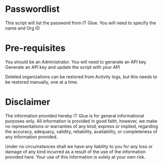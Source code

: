# Passwordlist
This script will list the password from IT Glue. You will need to specify the name and Org ID

# Pre-requisites

You should be an Administrator. You will need to generate an API key. Generate an API key and update the script with your API

Deleted organizations can be restored from Activity logs, but this needs to be restored manually, one at a time.

# Disclaimer

The information provided hereby IT Glue is for general informational purposes only. All information is provided in good faith, however, we make no representations or warranties of any kind, express or implied, regarding the accuracy, adequacy, validity, reliability, availability, or completeness of any information provided.

Under no circumstances shall we have any liability to you for any loss or damage of any kind incurred as a result of the use of the information provided here. Your use of this information is solely at your own risk.
